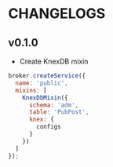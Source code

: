 # CHANGELOGS

## v0.1.0

- Create KnexDB mixin

```js
broker.createService({
  name: 'public',
  mixins: [
    KnexDbMixin({
      schema: 'adm',
      table: 'PubPost',
      knex: {
        configs
      }
    })
  ]
});
```
